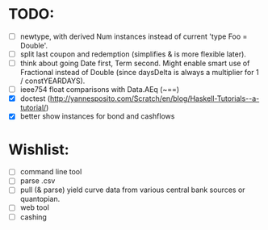 TODO:
=====

- [ ] newtype, with derived Num instances instead of current 'type Foo = Double'.
- [ ] split last coupon and redemption (simplifies & is more flexible later).
- [ ] think about going Date first, Term second. Might enable smart use of Fractional instead of Double (since daysDelta is always a multiplier for 1 / constYEARDAYS).
- [ ] ieee754 float comparisons with Data.AEq (~==)
- [x] doctest (http://yannesposito.com/Scratch/en/blog/Haskell-Tutorials--a-tutorial/)
- [x] better show instances for bond and cashflows

Wishlist:
=========

- [ ] command line tool
- [ ] parse .csv
- [ ] pull (& parse) yield curve data from various central bank sources or quantopian.
- [ ] web tool
- [ ] cashing
